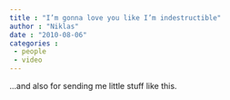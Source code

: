 ```yaml
---
title : "I’m gonna love you like I’m indestructible"
author : "Niklas"
date : "2010-08-06"
categories : 
 - people
 - video
---
```


<script src="http://zoom.it/8QL2.js?width=auto&amp;height=500px"></script>

...and also for sending me little stuff like this.

